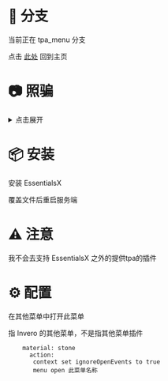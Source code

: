# 📖 分支

当前正在 tpa_menu 分支

点击 [此处](https://github.com/postyizhan/share-plugins-config) 回到主页

# 📷 照骗

<details>
  <summary>点击展开</summary>

![](https://img.fastmirror.net/s/2024/08/21/66c50f9137702.png)

![](https://img.fastmirror.net/s/2024/08/21/66c50fcc1de2c.png)

</details>

# 📦 安装

安装 EssentialsX

覆盖文件后重启服务端

# ⚠️ 注意

我不会去支持 EssentialsX 之外的提供tpa的插件

# ⚙️ 配置

在其他菜单中打开此菜单

指 Invero 的其他菜单，不是指其他菜单插件
```
    material: stone
      action:
       context set ignoreOpenEvents to true
       menu open 此菜单名称
```
